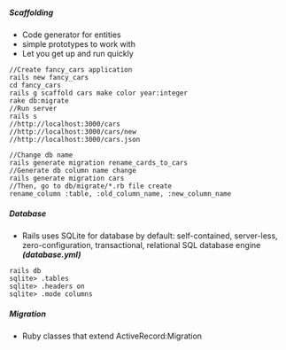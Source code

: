 ##### Scaffolding

* Code generator for entities
* simple prototypes to work with
* Let you get up and run quickly

```
//Create fancy_cars application
rails new fancy_cars
cd fancy_cars
rails g scaffold cars make color year:integer
rake db:migrate
//Run server
rails s
//http://localhost:3000/cars
//http://localhost:3000/cars/new
//http://localhost:3000/cars.json

//Change db name
rails generate migration rename_cards_to_cars
//Generate db column name change
rails generate migration cars
//Then, go to db/migrate/*.rb file create
rename_column :table, :old_column_name, :new_column_name
```

##### Database

* Rails uses SQLite for database by default: self-contained, server-less, zero-configuration, transactional, relational SQL database engine ***(database.yml)***

```
rails db
sqlite> .tables
sqlite> .headers on
sqlite> .mode columns
```

##### Migration

* Ruby classes that extend ActiveRecord:Migration
